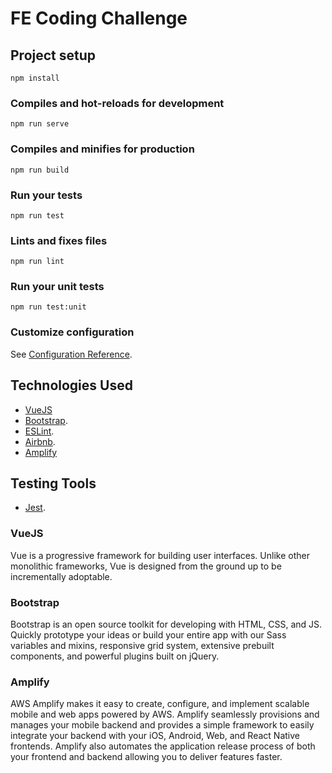 # FE Coding Challenge 

## Project setup
```
npm install
```

### Compiles and hot-reloads for development
```
npm run serve
```

### Compiles and minifies for production
```
npm run build
```

### Run your tests
```
npm run test
```

### Lints and fixes files
```
npm run lint
```

### Run your unit tests
```
npm run test:unit
```

### Customize configuration
See [Configuration Reference](https://cli.vuejs.org/config/).


## Technologies Used

- [VueJS](https://vuejs.org/v2/guide/)
- [Bootstrap](https://getbootstrap.com).
- [ESLint](https://eslint.org/).
- [Airbnb](https://www.npmjs.com/package/eslint-config-airbnb).
- [Amplify](https://aws-amplify.github.io/)

## Testing Tools
- [Jest](https://chaijs.com).



### VueJS
Vue is a progressive framework for building user interfaces. Unlike other monolithic frameworks, Vue is designed from the ground up to be incrementally adoptable. 

### Bootstrap
Bootstrap is an open source toolkit for developing with HTML, CSS, and JS. Quickly prototype your ideas or build your entire app with our Sass variables and mixins, responsive grid system, extensive prebuilt components, and powerful plugins built on jQuery.

### Amplify
AWS Amplify makes it easy to create, configure, and implement scalable mobile and web apps powered by AWS. Amplify seamlessly provisions and manages your mobile backend and provides a simple framework to easily integrate your backend with your iOS, Android, Web, and React Native frontends. Amplify also automates the application release process of both your frontend and backend allowing you to deliver features faster.